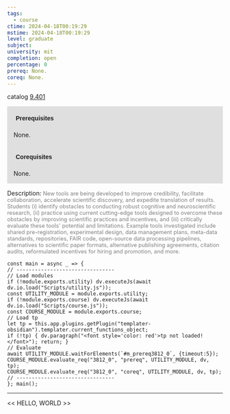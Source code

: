 ```yaml
---
tags:
  - course
ctime: 2024-04-18T00:19:29
mstime: 2024-04-18T00:19:29
level: graduate
subject: 
university: mit
completion: open
percentage: 0
prereq: None.
coreq: None.
---
```


catalog [9.401](http://student.mit.edu/catalog/m9a.html#9.401)

<span style="display: block; padding: 15px; background-color: rgb(100, 100, 100, 0.2);"><font id="m_prereq3812_0" style="display: block; font-family: Arial, sans-serif; font-weight: bold; padding: 5px">Prerequisites</font><br><span id="prereq3812_0">None.</span></span>
<span style="display: block; padding: 15px; background-color: rgb(100, 100, 100, 0.2);"><font id="m_coreq3812_0" style="display: block; font-family: Arial, sans-serif; font-weight: bold; padding: 5px">Corequisites</font><br><span id="coreq3812_0">None.</span></span>

<font style="">Description:</font>
<font style="color: grey; font-size: 0.8rem;">New tools are being developed to improve credibility, facilitate collaboration, accelerate scientific discovery, and expedite translation of results. Students (i) identify obstacles to conducting robust cognitive and neuroscientific research, (ii) practice using current cutting-edge tools designed to overcome these obstacles by improving scientific practices and incentives, and (iii) critically evaluate these tools' potential and limitations. Example tools investigated include shared pre-registration, experimental design, data management plans, meta-data standards, repositories, FAIR code, open-source data processing pipelines, alternatives to scientific paper formats, alternative publishing agreements, citation audits, reformulated incentives for hiring and promotion, and more.</font>

```dataviewjs
const main = async _ => {
// --------------------------------
// Load modules
if (!module.exports.utility) dv.executeJs(await dv.io.load("Scripts/utility.js"));
const UTILITY_MODULE = module.exports.utility;
if (!module.exports.course) dv.executeJs(await dv.io.load("Scripts/course.js"));
const COURSE_MODULE = module.exports.course;
// Load tp
let tp = this.app.plugins.getPlugin("templater-obsidian").templater.current_functions_object;
if (!tp) { dv.paragraph("<font style='color: red'>tp not loaded!</font>"); return; }
// Evaluate
await UTILITY_MODULE.waitForElements(`#m_prereq3812_0`, {timeout:5});
COURSE_MODULE.evaluate_req("3812_0", "prereq", UTILITY_MODULE, dv, tp);
COURSE_MODULE.evaluate_req("3812_0", "coreq", UTILITY_MODULE, dv, tp);
// --------------------------------
}; main();
```

---

<< HELLO, WORLD >>
